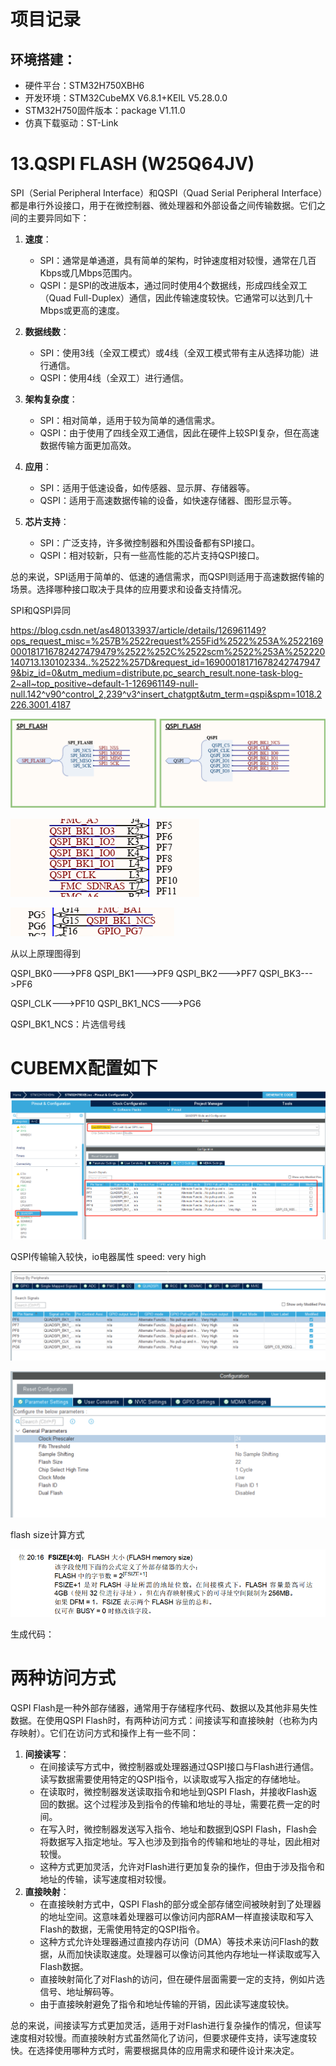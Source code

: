

# 项目记录

## 环境搭建：

- 硬件平台：STM32H750XBH6
- 开发环境：STM32CubeMX V6.8.1+KEIL V5.28.0.0
- STM32H750固件版本：package V1.11.0
- 仿真下载驱动：ST-Link



# 13.QSPI FLASH (W25Q64JV)

SPI（Serial Peripheral Interface）和QSPI（Quad Serial Peripheral Interface）都是串行外设接口，用于在微控制器、微处理器和外部设备之间传输数据。它们之间的主要异同如下：

1. **速度**：
   - SPI：通常是单通道，具有简单的架构，时钟速度相对较慢，通常在几百Kbps或几Mbps范围内。
   - QSPI：是SPI的改进版本，通过同时使用4个数据线，形成四线全双工（Quad Full-Duplex）通信，因此传输速度较快。它通常可以达到几十Mbps或更高的速度。

2. **数据线数**：
   - SPI：使用3线（全双工模式）或4线（全双工模式带有主从选择功能）进行通信。
   - QSPI：使用4线（全双工）进行通信。

3. **架构复杂度**：
   - SPI：相对简单，适用于较为简单的通信需求。
   - QSPI：由于使用了四线全双工通信，因此在硬件上较SPI复杂，但在高速数据传输方面更加高效。

4. **应用**：
   - SPI：适用于低速设备，如传感器、显示屏、存储器等。
   - QSPI：适用于高速数据传输的设备，如快速存储器、图形显示等。

5. **芯片支持**：
   - SPI：广泛支持，许多微控制器和外围设备都有SPI接口。
   - QSPI：相对较新，只有一些高性能的芯片支持QSPI接口。

总的来说，SPI适用于简单的、低速的通信需求，而QSPI则适用于高速数据传输的场景。选择哪种接口取决于具体的应用要求和设备支持情况。





SPI和QSPI异同

https://blog.csdn.net/as480133937/article/details/126961149?ops_request_misc=%257B%2522request%255Fid%2522%253A%2522169000181716782427479479%2522%252C%2522scm%2522%253A%252220140713.130102334..%2522%257D&request_id=169000181716782427479479&biz_id=0&utm_medium=distribute.pc_search_result.none-task-blog-2~all~top_positive~default-1-126961149-null-null.142^v90^control_2,239^v3^insert_chatgpt&utm_term=qspi&spm=1018.2226.3001.4187



![image-20230722125024034](pic/image-20230722125024034.png)

![image-20230722125153009](pic/image-20230722125153009.png)

![image-20230722125213991](pic/image-20230722125213991.png)

从以上原理图得到

QSPI_BK0--->PF8     QSPI_BK1--->PF9      QSPI_BK2--->PF7      QSPI_BK3--->PF6 

QSPI_CLK--->PF10     QSPI_BK1_NCS--->PG6

QSPI_BK1_NCS：片选信号线



# CUBEMX配置如下

![image-20230722130921745](pic/image-20230722130921745.png)

QSPI传输输入较快，io电器属性 speed: very high

![image-20230722131126688](pic/image-20230722131126688.png)

![image-20230722141426643](pic/image-20230722141426643.png)



flash size计算方式

![image-20230722141507243](pic/image-20230722141507243.png)

生成代码：



# 两种访问方式

QSPI Flash是一种外部存储器，通常用于存储程序代码、数据以及其他非易失性数据。在使用QSPI Flash时，有两种访问方式：间接读写和直接映射（也称为内存映射）。它们在访问方式和操作上有一些不同：

1. **间接读写**：
   - 在间接读写方式中，微控制器或处理器通过QSPI接口与Flash进行通信。读写数据需要使用特定的QSPI指令，以读取或写入指定的存储地址。
   - 在读取时，微控制器发送读取指令和地址到QSPI Flash，并接收Flash返回的数据。这个过程涉及到指令的传输和地址的寻址，需要花费一定的时间。
   - 在写入时，微控制器发送写入指令、地址和数据到QSPI Flash，Flash会将数据写入指定地址。写入也涉及到指令的传输和地址的寻址，因此相对较慢。
   - 这种方式更加灵活，允许对Flash进行更加复杂的操作，但由于涉及指令和地址的传输，读写速度相对较慢。
2. **直接映射**：
   - 在直接映射方式中，QSPI Flash的部分或全部存储空间被映射到了处理器的地址空间。这意味着处理器可以像访问内部RAM一样直接读取和写入Flash的数据，无需使用特定的QSPI指令。
   - 这种方式允许处理器通过直接内存访问（DMA）等技术来访问Flash的数据，从而加快读取速度。处理器可以像访问其他内存地址一样读取或写入Flash数据。
   - 直接映射简化了对Flash的访问，但在硬件层面需要一定的支持，例如片选信号、地址解码等。
   - 由于直接映射避免了指令和地址传输的开销，因此读写速度较快。

总的来说，间接读写方式更加灵活，适用于对Flash进行复杂操作的情况，但读写速度相对较慢。而直接映射方式虽然简化了访问，但要求硬件支持，读写速度较快。在选择使用哪种方式时，需要根据具体的应用需求和硬件设计来决定。